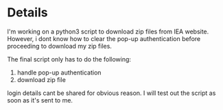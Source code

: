 Details
=======

I'm working on a python3 script to download zip files from IEA website. However, i dont know how to clear the pop-up authentication before proceeding to download my zip files. 

The final script only has to do the following:
 1. handle pop-up authentication 
 2. download zip file

login details cant be shared for obvious reason. I will test out the script as soon as it's sent to me.

